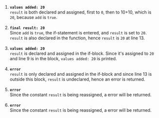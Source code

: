 1. **`values added: 20`** <br />
    `result` is both declared and assigned, first to `0`, then to 10+10, which is `20`, because `add` is `true`.<br /><br />
2. **`final result: 20`** <br />
    Since `add` is `true`, the if-statement is entered, and `result` is set to `20`. `result` is also declared in the function, hence `result` is `20` at line 13.<br /><br />
3. **`values added: 20`** <br />
    `result` is declared and assigned in the if-block. Since it's assigned to `20` and line 9 is in the block, `values added: 20` is printed.<br /><br />
4. **`error`** <br />
    `result` is only declared and assigned in the if-block and since line 13 is outside this block, `result` is undeclared, hence an error is returned.<br /><br />
5.  **`error`** <br />
    Since the constant `result` is being reassigned, a error will be returned.<br /><br />
6.  **`error`** <br />
    Since the constant `result` is being reassigned, a error will be returned.